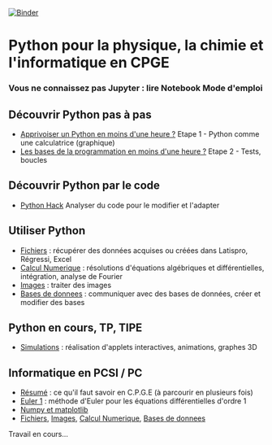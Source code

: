 [![Binder](https://mybinder.org/badge_logo.svg)](https://mybinder.org/v2/gh/GilPyPhy/Python/master?filepath=index.ipynb)

# Python pour la physique, la chimie et l'informatique en CPGE

### Vous ne connaissez pas Jupyter : lire Notebook Mode d'emploi

## Découvrir Python pas à pas
- [Apprivoiser un Python en moins d'une heure ?](Etape1_Decouvrir_Python.ipynb) Etape 1 - Python comme une calculatrice (graphique)
- [Les bases de la programmation en moins d'une heure ?](Etape2_Bases_programmation_Python.ipynb) Etape 2 - Tests, boucles

## Découvrir Python par le code
- [Python Hack](Decouvrir_code.ipynb) Analyser du code pour le modifier et l'adapter

## Utiliser Python
- [Fichiers](Fichiers.ipynb) : récupérer des données acquises ou créées dans Latispro, Régressi, Excel
- [Calcul Numerique](Calcul_Numerique.ipynb) : résolutions d'équations algébriques et différentielles, intégration, analyse de Fourier
- [Images](Images.ipynb) : traiter des images
- [Bases de donnees](Bases_de_donnees.ipynb) : communiquer avec des bases de données, créer et modifier des bases

## Python en cours, TP, TIPE
- [Simulations](Simulations.ipynb) : réalisation d'applets interactives, animations, graphes 3D

## Informatique en PCSI / PC 
- [Résumé](Python_Bases.ipynb) : ce qu'il faut savoir en C.P.G.E (à parcourir en plusieurs fois)
- [Euler 1](Euler1.ipynb) : méthode d'Euler pour les équations différentielles d'ordre 1
- [Numpy et matplotlib](numpy_matplotlib.ipynb)
- [Fichiers](Fichiers.ipynb), [Images](Images.ipynb), [Calcul Numerique](Calcul_Numerique.ipynb), [Bases de donnees](Bases_de_donnees.ipynb)  

Travail en cours...
